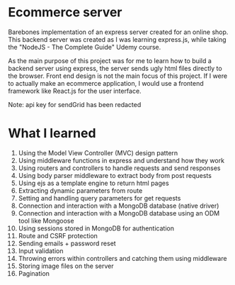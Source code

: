 # Ecommerce server

Barebones implementation of an express server created for an online shop.
This backend server was created as I was learning express.js, while taking the "NodeJS - The Complete Guide" Udemy course.

As the main purpose of this project was for me to learn how to build a backend server using express, the server sends ugly html files directly to the browser. Front end design is not the main focus of this project. If I were to actually make an ecommerce application, I would use a frontend framework like React.js for the user interface.

Note: api key for sendGrid has been redacted

# What I learned

1. Using the Model View Controller (MVC) design pattern
2. Using middleware functions in express and understand how they work
3. Using routers and controllers to handle requests and send responses
4. Using body parser middleware to extract body from post requests
5. Using ejs as a template engine to return html pages
6. Extracting dynamic parameters from route
7. Setting and handling query parameters for get requests
8. Connection and interaction with a MongoDB database (native driver)
9. Connection and interaction with a MongoDB database using an ODM tool like Mongoose
10. Using sessions stored in MongoDB for authentication
11. Route and CSRF protection
12. Sending emails + password reset
13. Input validation
14. Throwing errors within controllers and catching them using middleware
15. Storing image files on the server
16. Pagination
